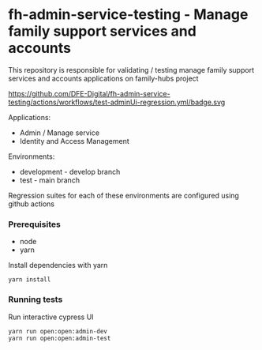 # fh-admin-service-testing - Manage family support services and accounts

This repository is responsible for validating / testing manage family support services and accounts applications on family-hubs project

https://github.com/DFE-Digital/fh-admin-service-testing/actions/workflows/test-adminUi-regression.yml/badge.svg

Applications:
- Admin / Manage service
- Identity and Access Management

Environments:

- development - develop branch
- test - main branch

Regression suites for each of these environments are configured using github actions

### Prerequisites

- node
- yarn

Install dependencies with yarn

```shell
yarn install
```

### Running tests

Run interactive cypress UI

```shell
yarn run open:open:admin-dev
yarn run open:open:admin-test
```